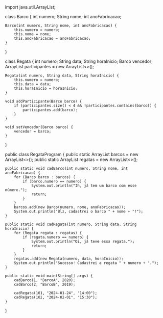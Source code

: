 import java.util.ArrayList;

class Barco {
    int numero;
    String nome;
    int anoFabricacao;

    Barco(int numero, String nome, int anoFabricacao) {
        this.numero = numero;
        this.nome = nome;
        this.anoFabricacao = anoFabricacao;
    }
}

class Regata {
    int numero;
    String data;
    String horaInicio;
    Barco vencedor;
    ArrayList<Barco> participantes = new ArrayList<>();

    Regata(int numero, String data, String horaInicio) {
        this.numero = numero;
        this.data = data;
        this.horaInicio = horaInicio;
    }

    void addParticipante(Barco barco) {
        if (participantes.size() < 4 && !participantes.contains(barco)) {
            participantes.add(barco);
        }
    }

    void setVencedor(Barco barco) {
        vencedor = barco;
    }
}

public class RegataProgram {
    public static ArrayList<Barco> barcos = new ArrayList<>();
    public static ArrayList<Regata> regatas = new ArrayList<>();

    public static void cadBarco(int numero, String nome, int anoFabricacao) {
        for (Barco barco : barcos) {
            if (barco.numero == numero) {
                System.out.println("Ih, já tem um barco com esse número.");
                return;
            }
        }
        barcos.add(new Barco(numero, nome, anoFabricacao));
        System.out.println("Blz, cadastrei o barco " + nome + "!");
    }

    public static void cadRegata(int numero, String data, String horaInicio) {
        for (Regata regata : regatas) {
            if (regata.numero == numero) {
                System.out.println("Oi, já teve essa regata.");
                return;
            }
        }
        regatas.add(new Regata(numero, data, horaInicio));
        System.out.println("Sucesso! Cadastrei a regata " + numero + ".");
    }

    public static void main(String[] args) {
        cadBarco(1, "BarcoA", 2020);
        cadBarco(2, "BarcoB", 2019);

        cadRegata(101, "2024-01-24", "14:00");
        cadRegata(102, "2024-02-01", "15:30");
    }
}
